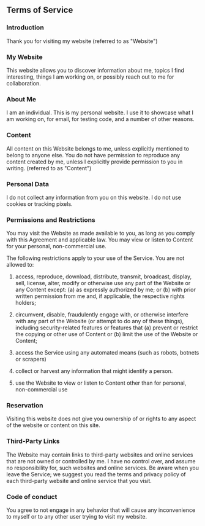 ## Terms of Service

### Introduction
Thank you for visiting my website (referred to as "Website")

### My Website

This website allows you to discover information about me, topics I find interesting, things I am working on, or possibly reach out to me for collaboration.

### About Me

I am an individual. This is my personal website. I use it to showcase what I am working on, for email, for testing code, and a number of other reasons.

### Content

All content on this Website belongs to me, unless explicitly mentioned to belong to anyone else. You do not have permission to reproduce any content created by me, unless I explicitly provide permission to you in writing. (referred to as "Content")

### Personal Data

I do not collect any information from you on this website. I do not use cookies or tracking pixels. 

### Permissions and Restrictions

You may visit the Website as made available to you, as long as you comply with this Agreement and applicable law. You may view or listen to Content for your personal, non-commercial use.

The following restrictions apply to your use of the Service. You are not allowed to:

1. access, reproduce, download, distribute, transmit, broadcast, display, sell, license, alter, modify or otherwise use any part of the Website or any Content except: (a) as expressly authorized by me; or (b) with prior written permission from me and, if applicable, the respective rights holders; 

2. circumvent, disable, fraudulently engage with, or otherwise interfere with any part of the Website (or attempt to do any of these things), including security-related features or features that (a) prevent or restrict the copying or other use of Content or (b) limit the use of the Website or Content;

3. access the Service using any automated means (such as robots, botnets or scrapers)

4. collect or harvest any information that might identify a person.

5. use the Website to view or listen to Content other than for personal, non-commercial use 

### Reservation

Visiting this website does not give you ownership of or rights to any aspect of the website or content on this site.

### Third-Party Links

The Website may contain links to third-party websites and online services that are not owned or controlled by me. I have no control over, and assume no responsibility for, such websites and online services. Be aware when you leave the Service; we suggest you read the terms and privacy policy of each third-party website and online service that you visit.

### Code of conduct

You agree to not engage in any behavior that will cause any inconvenience to myself or to any other user trying to visit my website. 
